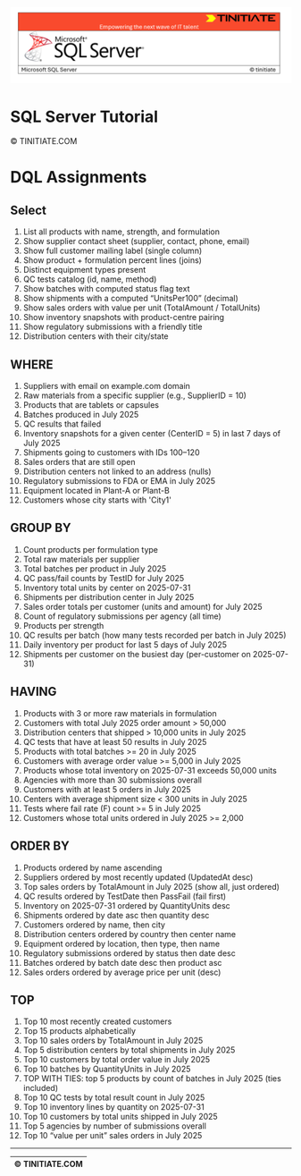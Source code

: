 ![SQL Server Tinitiate Image](../../../sqlserver-sql/sqlserver.png)

# SQL Server Tutorial

&copy; TINITIATE.COM

# DQL Assignments

## Select
1. List all products with name, strength, and formulation
2. Show supplier contact sheet (supplier, contact, phone, email)
3. Show full customer mailing label (single column)
4. Show product + formulation percent lines (joins)
5. Distinct equipment types present
6. QC tests catalog (id, name, method)
7. Show batches with computed status flag text
8. Show shipments with a computed “UnitsPer100” (decimal)
9. Show sales orders with value per unit (TotalAmount / TotalUnits)
10. Show inventory snapshots with product-centre pairing
11. Show regulatory submissions with a friendly title
12. Distribution centers with their city/state

## WHERE
1. Suppliers with email on example.com domain
2. Raw materials from a specific supplier (e.g., SupplierID = 10)
3. Products that are tablets or capsules
4. Batches produced in July 2025
5. QC results that failed
6. Inventory snapshots for a given center (CenterID = 5) in last 7 days of July 2025
7. Shipments going to customers with IDs 100–120
8. Sales orders that are still open
9. Distribution centers not linked to an address (nulls)
10. Regulatory submissions to FDA or EMA in July 2025
11. Equipment located in Plant-A or Plant-B
12. Customers whose city starts with 'City1'

## GROUP BY
1. Count products per formulation type
2. Total raw materials per supplier
3. Total batches per product in July 2025
4. QC pass/fail counts by TestID for July 2025
5. Inventory total units by center on 2025-07-31
6. Shipments per distribution center in July 2025
7. Sales order totals per customer (units and amount) for July 2025
8. Count of regulatory submissions per agency (all time)
9. Products per strength
10. QC results per batch (how many tests recorded per batch in July 2025)
11. Daily inventory per product for last 5 days of July 2025
12. Shipments per customer on the busiest day (per-customer on 2025-07-31)

## HAVING
1. Products with 3 or more raw materials in formulation
2. Customers with total July 2025 order amount > 50,000
3. Distribution centers that shipped > 10,000 units in July 2025
4. QC tests that have at least 50 results in July 2025
5. Products with total batches >= 20 in July 2025
6. Customers with average order value >= 5,000 in July 2025
7. Products whose total inventory on 2025-07-31 exceeds 50,000 units
8. Agencies with more than 30 submissions overall
9. Customers with at least 5 orders in July 2025
10. Centers with average shipment size < 300 units in July 2025
11. Tests where fail rate (F) count >= 5 in July 2025
12. Customers whose total units ordered in July 2025 >= 2,000

## ORDER BY
1. Products ordered by name ascending
2. Suppliers ordered by most recently updated (UpdatedAt desc)
3. Top sales orders by TotalAmount in July 2025 (show all, just ordered)
4. QC results ordered by TestDate then PassFail (fail first)
5. Inventory on 2025-07-31 ordered by QuantityUnits desc
6. Shipments ordered by date asc then quantity desc
7. Customers ordered by name, then city
8. Distribution centers ordered by country then center name
9. Equipment ordered by location, then type, then name
10. Regulatory submissions ordered by status then date desc
11. Batches ordered by batch date desc then product asc
12. Sales orders ordered by average price per unit (desc)

## TOP
1. Top 10 most recently created customers
2. Top 15 products alphabetically
3. Top 10 sales orders by TotalAmount in July 2025
4. Top 5 distribution centers by total shipments in July 2025
5. Top 10 customers by total order value in July 2025
6. Top 10 batches by QuantityUnits in July 2025
7. TOP WITH TIES: top 5 products by count of batches in July 2025 (ties included)
8. Top 10 QC tests by total result count in July 2025
9. Top 10 inventory lines by quantity on 2025-07-31
10. Top 10 customers by total units shipped in July 2025
11. Top 5 agencies by number of submissions overall
12. Top 10 “value per unit” sales orders in July 2025

***
| &copy; TINITIATE.COM |
|----------------------|
